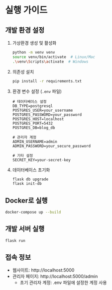 # 실행 가이드

## 개발 환경 설정

1. 가상환경 생성 및 활성화
   ```bash
   python -m venv venv
   source venv/bin/activate  # Linux/Mac
   .\venv\Scripts\activate  # Windows
   ```

2. 의존성 설치
   ```bash
   pip install -r requirements.txt
   ```

3. 환경 변수 설정 (`.env` 파일)
   ```
   # 데이터베이스 설정
   DB_TYPE=postgresql
   POSTGRES_USER=your_username
   POSTGRES_PASSWORD=your_password
   POSTGRES_HOST=localhost
   POSTGRES_PORT=5432
   POSTGRES_DB=blog_db
   
   # 관리자 계정
   ADMIN_USERNAME=admin
   ADMIN_PASSWORD=your_secure_password
   
   # 기타 설정
   SECRET_KEY=your-secret-key
   ```

4. 데이터베이스 초기화
   ```bash
   flask db upgrade
   flask init-db
   ```

## Docker로 실행

```bash
docker-compose up --build
```

## 개발 서버 실행

```bash
flask run
```

## 접속 정보
- 웹사이트: http://localhost:5000
- 관리자 페이지: http://localhost:5000/admin
  - 초기 관리자 계정: .env 파일에 설정한 계정 사용
